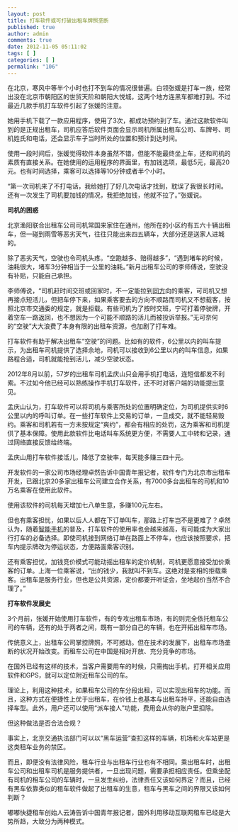 ```yaml
---
layout: post
title: 打车软件或可打破出租车牌照垄断
published: true
author: admin
comments: true
date: 2012-11-05 05:11:02
tags: [ ]
categories: [ ]
permalink: "106"
---
```

在北京，寒风中等半个小时也打不到车的情况很普遍。白领张媛是打车一族，经常出没在北京市朝阳区的世贸天阶和朝阳大悦城，这两个地方连黑车都难打到。不过最近几款手机打车软件引起了张媛的注意。

她用手机下载了一款应用程序，使用了3次，都成功预约到了车。通过这款软件叫到的是正规出租车，司机应答后软件页面会显示司机所属出租车公司、车牌号、司机姓氏和电话，还会显示车子当时所处的位置和预计到达时间。

使用一段时间后，张媛觉得软件本身虽然不错，但能不能最终坐上车，还和司机的素质有直接关系。在她使用的运用程序的界面里，有加钱选项，最低5元，最高20元。也有时间选择，乘客可以选择等10分钟或者半个小时。

&ldquo;第一次司机来了不打电话，我给她打了好几次电话才找到，耽误了我很长时间。还有一次发生了司机要加钱的情况，我拒绝加钱，他就不拉了。&rdquo;张媛说。

**司机的困惑**

北京渔阳联合出租车公司司机常国来家住在通州，他所在的小区约有五六十辆出租车，但一碰到雨雪等恶劣天气，往往只能出来四五辆车，大部分还是送家人进城的。

除了恶劣天气，空驶也令司机头疼。&ldquo;空跑越多、赔得越多&rdquo;，&ldquo;遇到堵车的时候，油耗很大，堵车3分钟相当于一公里的油耗。&rdquo;新月出租车公司的李师傅说，空驶没有补贴，只能自己承担。

李师傅说，&ldquo;司机赶时间交班或回家时，不一定能拉到[同方][1]向的乘客，可司机又想再接点短活儿，但把车停下来，如果乘客要去的方向不顺路而司机又不想载客，按照北京市交通委的规定，就是拒载。有些司机为了按时交班，宁可打着停驶牌，开着空车一路返回，也不想因为一个可能不顺路的活儿而被投诉举报。&rdquo;无可奈何的&ldquo;空驶&rdquo;大大浪费了本身有限的出租车资源，也加剧了打车难。

打车软件有助于解决出租车&ldquo;空驶&rdquo;的问题。比如有的软件，6公里以内的叫车提示，为出租车司机提供了选择余地，司机可以接收到6公里以内的叫车信息，如果路程合适，司机就能抢到活儿，减少空驶状态。

2012年8月以前，57岁的出租车司机孟庆山只会用手机打电话，连短信都发不利索。不过如今他已经可以熟练操作手机打车软件，还不时对客户端的功能提出意见。

孟庆山认为，打车软件可以将司机与乘客所处的位置明确定位，为司机提供实时6公里以内的呼叫订单。在一些打车软件上交易的订单，一旦成交，就不能轻易毁约。乘客和司机若有一方未按规定&ldquo;爽约&rdquo;，都会有相应的处罚，这为乘客和司机提供了基本保障。使用此款软件比电话叫车系统更方便，不需要人工中转和记录，通过网络直接反馈给终端。

孟庆山用打车软件接活儿，降低了空驶率，每天能多赚三四十元。

开发软件的一家公司市场经理卓然告诉中国青年报记者，软件专门为北京市出租车开发，已跟北京20多家出租车公司建立合作关系，有7000多台出租车的司机和10万名乘客在使用此软件。

使用该软件的司机每天增加七八单生意，多赚100元左右。

但也有乘客担忧，如果以后人人都在下订单叫车，那路上打车岂不是更难了？卓然认为，随着[智能手机][2]的普及，打车软件的使用率也会越来越高，有可能成为大家出行打车的必备选择。即使司机接到网络订单在路面上不停车，也应该按照要求，把车内提示牌改为停运状态，方便路面乘客识别。

还有乘客担忧，加钱竞价模式可能动摇出租车的定价机制，司机更愿意接受加价乘客的订单。上海一位乘客说，&ldquo;出的钱少，我就叫不到车。这绝对是变相的拒载乘客。出租车是服务行业，但也是公共资源，定价都要开听证会，坐地起价当然不合理了。&rdquo;

**打车软件发展史**

3个月前，张媛开始使用打车软件，有的专攻出租车市场，有的则完全依托租车公司的车辆，还有的处于两者之间，既有一部分自己的车辆，也在开拓出租车市场。

传统意义上，出租车公司掌控牌照，不可撼动。但在技术的发展下，出租车市场垄断的状况开始改变。而租车公司在中国是相对开放、充分竞争的市场。

在国外已经有这样的技术，当客户需要用车的时候，只需掏出手机，打开相关应用软件和GPS，就可以定位附近租车公司的车。

理论上，利用这种技术，如果租车公司的车分段出租，可以实现出租车的功能。而且，这种方式在便捷性上优于出租车，在价钱上也基本与出租车持平，还能自由选择车型。此外，用户还可以使用&ldquo;派车接人&rdquo;功能，费用会从你的账户里扣除。

但这种做法是否合法合规？

事实上，北京交通执法部门可以以&ldquo;黑车运营&rdquo;查扣这样的车辆，机场和火车站更是这类租车业务的禁区。

而且，即便没有法律风险，租车行业与出租车行业也有不相同。乘出租车时，出租车公司和出租车司机是服务提供者，一旦出现问题，需要承担相应责任。但乘坐配有司机的租车公司的车辆时，一旦发生纠纷，法律责任又该如何界定？而且，已经有黑车依靠类似的租车软件做起了出租车的生意，租车与黑车之间的界限又该如何判断？

嘟嘟快捷租车创始人云涛告诉中国青年报记者，国外利用移动互联网租车已经是大势所趋，大致分为两种模式。

 [1]: http://tech.163.com/company/thtf/
 [2]: http://tech.163.com/company/smartphone/